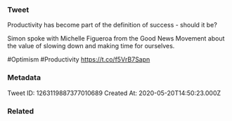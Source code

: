 ### Tweet
Productivity has become part of the definition of success - should it be? 

Simon spoke with Michelle Figueroa from the Good News Movement about the value of slowing down and making time for ourselves.

#Optimism #Productivity https://t.co/f5VrB7Sapn

### Metadata
Tweet ID: 1263119887377010689
Created At: 2020-05-20T14:50:23.000Z

### Related

